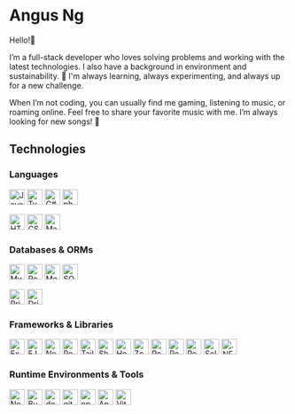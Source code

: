 # Angus Ng

Hello!👋

I’m a full-stack developer who loves solving problems and working with the latest technologies. I also have a background in environment and sustainability. 🌱 I'm always learning, always experimenting, and always up for a new challenge.

When I’m not coding, you can usually find me gaming, listening to music, or roaming online. Feel free to share your favorite music with me. I’m always looking for new songs! 🎵

## Technologies

### Languages

<picture><img alt="JavaScript badge" src="https://img.shields.io/badge/JavaScript-f7df1e?style=flat&logo=javascript&logoColor=black" height="28px" /></picture> <picture><img alt="TypeScript badge" src="https://img.shields.io/badge/TypeScript-007ACC?style=flat&logo=typescript&logoColor=white" height="28px" /></picture> <picture><img alt="C# badge" src="https://custom-icon-badges.demolab.com/badge/C%23-9179e4.svg?logo=cshrp&logoColor=white" height="28px" /></picture> <picture><img alt="php badge" src="https://img.shields.io/badge/php-%23777BB4.svg?&logo=php&logoColor=white" height="28px" /></picture>

<picture><img alt="HTML badge" src="https://img.shields.io/badge/-HTML-E34F26?style=flat&logo=html5&logoColor=white" height="28px"/></picture> <picture><img alt="CSS badge" src="https://img.shields.io/badge/CSS-663399?style=flat&logo=css&logoColor=white" height="28px" /></picture> <picture><img alt="Markdown badge" src="https://img.shields.io/badge/Markdown-%23000000.svg?logo=markdown&logoColor=white" height="28px" /></picture>

### Databases & ORMs

<picture><img alt="MySQL badge" src="https://img.shields.io/badge/MySQL-4479A1?logo=mysql&logoColor=fff" height="28px" /></picture> <picture><img alt="Postgres badge" src="https://img.shields.io/badge/Postgres-%23316192.svg?logo=postgresql&logoColor=white" height="28px" /></picture> <picture><img alt="MongoDB badge" src="https://img.shields.io/badge/MongoDB-%234ea94b.svg?logo=mongodb&logoColor=white" height="28px" /></picture> <picture><img alt="SQLite badge" src="https://img.shields.io/badge/SQLite-003B57?style=flat&logo=sqlite&logoColor=white" height="28px" /></picture>

<picture><img alt="Prisma badge" src="https://img.shields.io/badge/Prisma-01364d?logo=prisma&logoColor=white" height="28px" /></picture> <picture><img alt="Drizzle badge" src="https://img.shields.io/badge/Drizzle-000?logo=drizzle&logoColor=C5F74F" height="28px" /></picture>

### Frameworks & Libraries

<picture><img alt="Express.js badge" src="https://img.shields.io/badge/Express.js-000000.svg?logo=express&logoColor=white" height="28px" /></picture> <picture><img alt="EJS badge" src="https://img.shields.io/badge/EJS-%23B4CA65.svg?style=flat&logo=ejs&logoColor=black" height="28px" /></picture> <picture><img alt="Next.js badge" src="https://img.shields.io/badge/Next.js-black?logo=next.js&logoColor=white" height="28px" /></picture> <picture><img alt="React badge" src="https://img.shields.io/badge/React-%2320232a.svg?logo=react&logoColor=%2361DAFB" height="28px"/></picture> <picture><img alt="Tailwind CSS badge" src="https://img.shields.io/badge/Tailwind%20CSS-%2338B2AC.svg?logo=tailwind-css&logoColor=white" height="28px" /></picture> <picture><img alt="ShadCN/ui badge" src="https://img.shields.io/badge/shadcn%2Fui-000?logo=shadcnui&logoColor=fff" height="28px" /></picture> <picture><img alt="Hono badge" src="https://img.shields.io/badge/Hono-E36002?logo=hono&logoColor=fff" height="28px" /></picture> <picture><img alt="Zod badge" src="https://img.shields.io/badge/Zod-%233068b7.svg?style=flat&logo=zod&logoColor=white" height="28px" /></picture> <picture><img alt="React Query badge" src="https://img.shields.io/badge/React%20Query-FF4154?logo=reactquery&logoColor=fff" height="28px" /></picture> <picture><img alt="React Router badge" src="https://img.shields.io/badge/React_Router-CA4245?logo=react-router&logoColor=white" height="28px" /></picture> <picture><img alt="React Hook Form badge" src="https://img.shields.io/badge/React%20Hook%20Form-EC5990?logo=reacthookform&logoColor=fff" height="28px" /></picture> <picture><img alt="SolidJS badge" src="https://img.shields.io/badge/SolidJS-2C4F7C?logo=solid&logoColor=fff" height="28px" /></picture> <picture><img alt=".NET badge" src="https://img.shields.io/badge/.NET-512BD4?logo=dotnet&logoColor=fff" height="28px" /></picture>

### Runtime Environments & Tools

<picture><img alt="Node.js badge" src="https://img.shields.io/badge/Node.js-6DA55F?logo=node.js&logoColor=white" height="28px" /></picture> <picture><img alt="Bun badge" src="https://img.shields.io/badge/Bun-000?logo=bun&logoColor=fff" height="28px" /></picture> <picture><img alt="docker badge" src="https://img.shields.io/badge/Docker-%230db7ed.svg?style=flat&logo=docker&logoColor=white" height="28px" /></picture> <picture><img alt="git badge" src="https://img.shields.io/badge/Git-F05032?logo=git&logoColor=fff" height="28px" /></picture> <picture><img alt="npm badge" src="https://img.shields.io/badge/npm-CB3837?logo=npm&logoColor=fff" height="28px" /></picture> <picture><img alt="Apache badge" src="https://img.shields.io/badge/Apache-%23D42029.svg?style=flat&logo=apache&logoColor=white" height="28px" /></picture> <picture><img alt="Vite badge" src="https://img.shields.io/badge/Vite-%23646CFF.svg?style=flat&logo=vite&logoColor=white" height="28px" /></picture>
